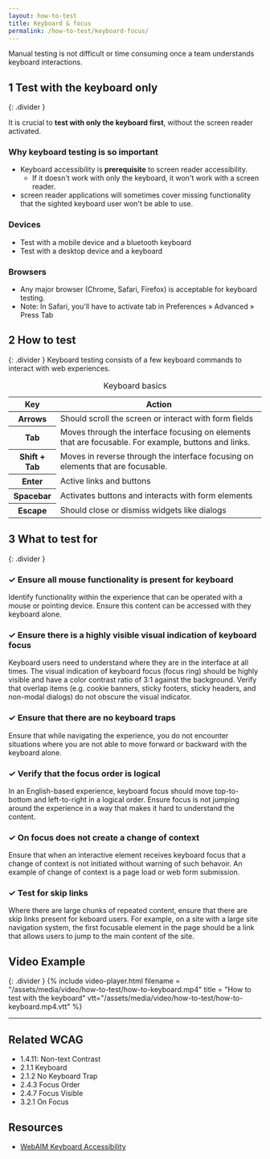 ```yaml
---
layout: how-to-test
title: Keyboard & focus
permalink: /how-to-test/keyboard-focus/
---
```


Manual testing is not difficult or time consuming once a team understands keyboard interactions.

## <step-number>1</step-number> Test with the keyboard only
{: .divider }

It is crucial to **test with only the keyboard first**, without the screen reader activated.

### Why keyboard testing is so important

- Keyboard accessibility is **prerequisite** to screen reader accessibility. 
  - If it doesn't work with only the keyboard, it won't work with a screen reader.
- screen reader applications will sometimes cover missing functionality that the sighted keyboard user won't be able to use.

### Devices

- Test with a mobile device and a bluetooth keyboard
- Test with a desktop device and a keyboard

### Browsers

- Any major browser (Chrome, Safari, Firefox) is acceptable for keyboard testing.
- Note: In Safari, you'll have to activate tab in Preferences » Advanced » Press Tab

## <step-number>2</step-number> How to test
{: .divider }
Keyboard testing consists of a few keyboard commands to interact with web experiences.

<table class="">
  <caption class="h-delta">
    Keyboard basics
  </caption>
  <thead>
    <th scope="col">
      Key
    </th>
    <th scope="col">
      Action
    </th>
  </thead>
  <tbody>

  <tr>
    <th scope="row">
      <span class="keyboard-key">Arrows</span>
    </th>
    <td>
      Should scroll the screen or interact with form fields
    </td>
  </tr>
  
  <tr>
    <th scope="row">
      <span class="keyboard-key">Tab</span>
    </th>
    <td>
      Moves through the interface focusing on elements that are focusable. For example, buttons and links.
    </td>
  </tr>  

  <tr>
    <th scope="row">
      <span class="keyboard-key">Shift + Tab</span>
    </th>
    <td>
      Moves in reverse through the interface focusing on elements that are focusable.
    </td>
  </tr> 

  <tr>
    <th scope="row">
      <span class="keyboard-key">Enter</span>
    </th>
    <td>
      Active links and buttons
    </td>
  </tr> 

  <tr>
    <th scope="row">
      <span class="keyboard-key">Spacebar</span>
    </th>
    <td>
      Activates buttons and interacts with form elements
    </td>
  </tr> 

  <tr>
    <th scope="row">
      <span class="keyboard-key">Escape</span>
    </th>
    <td>
      Should close or dismiss widgets like dialogs
    </td>
  </tr>  
  
  </tbody>
</table>

## <step-number>3</step-number> What to test for
{: .divider }

<div class="how-to-test-checklist-item">
  <h3>✓ Ensure all mouse functionality is present for keyboard</h3>
  <p>Identify functionality within the experience that can be operated with a mouse or pointing device. Ensure this content can be accessed with they keyboard alone.</p>
</div>

<div class="how-to-test-checklist-item">
  <h3>✓ Ensure there is a highly visible visual indication of keyboard focus</h3>
  <p>Keyboard users need to understand where they are in the interface at all times. The visual indication of keyboard focus (focus ring) should be highly visible and have a color contrast ratio of 3:1 against the background. Verify that overlap items (e.g. cookie banners, sticky footers, sticky headers, and non-modal dialogs) do not obscure the visual indicator. </p>
</div>

<div class="how-to-test-checklist-item">
  <h3>✓ Ensure that there are no keyboard traps</h3>
  <p>Ensure that while navigating the experience, you do not encounter situations where you are not able to move forward or backward with the keyboard alone.</p>
</div>

<div class="how-to-test-checklist-item">
  <h3>✓ Verify that the focus order is logical</h3>
  <p>In an English-based experience, keyboard focus should move top-to-bottom and left-to-right in a logical order. Ensure focus is not jumping around the experience in a way that makes it hard to understand the content.</p>
</div>

<div class="how-to-test-checklist-item">
  <h3>✓ On focus does not create a change of context</h3>
  <p>Ensure that when an interactive element receives keyboard focus that a change of context is not initiated without warning of such behavoir. An example of change of context is a page load or web form submission.</p>
</div>

<div class="how-to-test-checklist-item">
  <h3>✓ Test for skip links</h3>
  <p>Where there are large chunks of repeated content, ensure that there are skip links present for keboard users. For example, on a site with a large site navigation system, the first focusable element in the page should be a link that allows users to jump to the main content of the site.</p>
</div>

## Video Example
{: .divider }
{% include video-player.html filename = "/assets/media/video/how-to-test/how-to-keyboard.mp4" title = "How to test with the keyboard" vtt="/assets/media/video/how-to-test/how-to-keyboard.mp4.vtt" %}

<hr>

## Related WCAG
- 1.4.11: Non-text Contrast
- 2.1.1 Keyboard
- 2.1.2 No Keyboard Trap
- 2.4.3 Focus Order
- 2.4.7 Focus Visible
- 3.2.1 On Focus

## Resources
- [WebAIM Keyboard Accessibility](https://webaim.org/techniques/keyboard/)